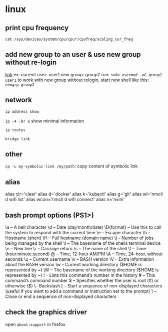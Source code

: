 # linux

## print cpu frequency

`cat /sys/devices/system/cpu/cpu*/cpufreq/scaling_cur_freq`

## add new group to an user & use new group without re-login

[link](https://superuser.com/a/345051)
ex:
  current user: user1
  new group: group2
  run: `sudo usermod -aG group2 user1`
  to work with new group without relogin, start new shell like this:
    `newgrp group2`

## network

`ip address show`

`ip -4 -br a` show minimal information

`ip routes`

`bridge link`

## other

`cp -L my-symbolic-link /my/path`: copy content of symbolic link

## alias

alias clr='clear'
alias d='docker'
alias k='kubectl'
alias g='git'
alias wl='nmcli d wifi list'
alias wcon='nmcli d wifi connect'
alias n='nvim'

## bash prompt options (PS1>)

\a – A bell character
\d – Date (day/month/date)
\D{format} – Use this to call the system to respond with the current time
\e – Escape character
\h – Hostname (short)
\H – Full hostname (domain name)
\j – Number of jobs being managed by the shell
\l – The basename of the shells terminal device
\n – New line
\r – Carriage return
\s – The name of the shell
\t – Time (hour:minute:second)
\@ – Time, 12-hour AM/PM
\A – Time, 24-hour, without seconds
\u – Current username
\v – BASH version
\V – Extra information about the BASH version
\w – Current working directory ($HOME is represented by ~)
\W – The basename of the working directory ($HOME is represented by ~)
\! – Lists this command’s number in the history
\# – This command’s command number
\$ – Specifies whether the user is root (#) or otherwise ($)
\\– Backslash
\[ – Start a sequence of non-displayed characters (useful if you want to add a command or instruction set to the prompt)
\] – Close or end a sequence of non-displayed characters

## check the graphics driver

open `about:support` in firefox

